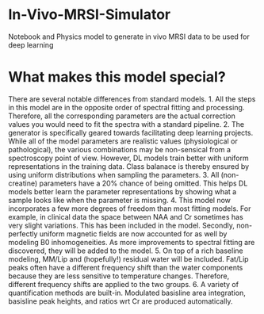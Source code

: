 # In-Vivo-MRSI-Simulator
Notebook and Physics model to generate in vivo MRSI data to be used for deep learning

# What makes this model special?
There are several notable differences from standard models. 
    1. All the steps in this model are in the opposite order of spectral fitting and processing. Therefore, all the corresponding parameters are the actual correction values you would need to fit the spectra with a standard pipeline.
    2. The generator is specifically geared towards facilitating deep learning projects. While all of the model parameters are realistic values (physiological or pathological), the various combinations may be non-sensical from a spectroscopy point of view. However, DL models train better with uniform representations in the training data. Class balanace is thereby ensured by using uniform distributions when sampling the parameters.
    3. All (non-creatine) parameters have a 20% chance of being omitted. This helps DL models better learn the parameter representations by showing what a sample looks like when the parameter is missing.
    4. This model now incorporates a few more degrees of freedom than most fitting models. For example, in clinical data the space between NAA and Cr sometimes has very slight variations. This has been included in the model. Secondly, non-perfectly uniform magnetic fields are now accounted for as well by modeling B0 inhomogeneities. As more improvements to spectral fitting are discovered, they will be added to the model.
    5. On top of a rich baseline modeling, MM/Lip and (hopefully!) residual water will be included. Fat/Lip peaks often have a different frequency shift than the water components because they are less sensitive to temperature changes. Therefore, different frequency shifts are applied to the two groups. 
    6. A variety of quantification methods are built-in. Modulated basisline area integration, basisline peak heights, and ratios wrt Cr are produced automatically.
